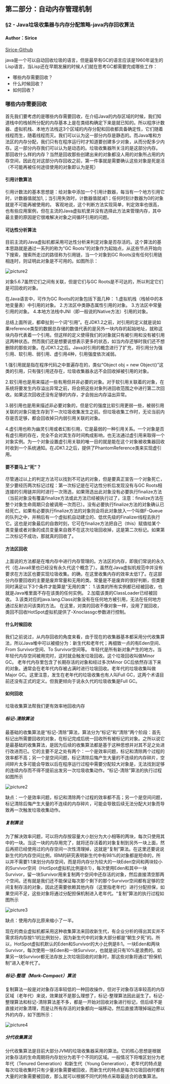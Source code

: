 ## 第二部分：自动内存管理机制
### §2 - Java垃圾收集器与内存分配策略-java内存回收算法
#### Author：Sirice
[Sirice-Github](https://github.com/Sirice19/Understanding-the-JVM-reading-notes)

java是一个可以自动回收垃圾的语言，但是最早有GC的语言应该是1960年诞生的Lisp语言，当Lisp还在早期发展的时候人们就在思考GC都需要完成哪些工作：
 - 哪些内存需要回收？
 - 什么时候回收？
 - 如何回收？

### 哪些内存需要回收

首先我们要考虑的是哪些内存需要回收，在介绍Java的内存区域的时候，我们知道栈中的栈帧所分配的内存基本上是在类结构确定下来是就已知的。所以程序计数器、虚拟机栈、本地方法栈这3个区域的内存分配和回收都具备确定性，它们随着线程而生，随着线程而灭。我们可以认为这一部分内存是静态的。而Java堆和方法区的内存分配，我们只有在程序运行时才知道要创建多少对象，从而分配多少内存。这一部分内存我们可以认为是动态的。垃圾收集器所关注的是这部分内存。 那回收什么样的内存？当然是回收那些创建出来的对象都没人用的对象所占用的内存空间，因此在对这部分内存回收之前，第一件事就是需要确认这些对象是死是活（不可能再被任何途径使用的对象即认为是死）

#### 引用计数算法

引用计数法的基本思想是：给对象中添加一个引用计数器，每当有一个地方引用它时，计数器值就加1,；当引用失效时，计数器值就减1；任何时刻计数器为0的对象就是不可能再被使用的。
 客观地说，这个判断方法实现简单，判定效率也很高，也有些应用案例，但在主流的Java虚拟机里并没有选择此方法来管理内存，其中最主要的原因是它很难解决对象之间循环引用的问题。

#### 可达性分析算法

目前主流的Java虚拟机都采用可达性分析来判定对象是否存活的。这个算法的基本思路就是通过一系列的称为“GC Roots”的对象作为起始点，从这些节点开始向下搜索，搜索所走过的路径称为引用链，当一个对象到GC Roots没有任何引用链相连时，则证明此对象是不可用的。如图所示：

![picture2](https://files.jb51.net/file_images/article/201702/2017021415540923.png)

对象5.6.7虽然它们之间有关联，但是它们与GC Roots是不可达的，所以判定它们是可回收的对象。

在Java语言中，可作为GC Roots的对象包括下面几种：
1.虚拟机栈（栈帧中的本地变量表）中引用的对象。
2.方法区中类静态属性引用的对象。
3.方法区中常量引用的对象。
4.本地方法栈中JNI（即一般说的Native方法）引用的对象。

总结上面所说，都牵扯到一个词“引用”。在JDK1.2之前，对引用的定义就是说如果reference类型的数据总存储的数值代表的是另外一块内存的起始地址，就称这块内存代表着一个引用。但这样的定义使得我们的对象就只有被引用和没有被引用这两种状态。然而我们还是想要说想表示更多的状态，如当内存还够时我们还不想删除的那些对象。在JDK1.2之后。Java对引用的概念进行了扩充，将引用分为强引用、软引用、弱引用、虚引用4种，引用强度依次减弱。

1.强引用就是指在程序代码之中普遍存在的，类似“Object obj = new Object()”这类的引用，只有强引用还存在，垃圾收集器永远不会回收掉被引用的对象。

2.软引用也是用来描述一些有用但并非必要的对象。对于软引用关联着的对象，在系统将要发生内存溢出异常之前，将会把这些对象列进回收范围之中进行第二次回收。如果这次回收还没有足够的内存，才会抛出内存溢出异常。

3.弱引用也是用来描述非必要对象的，但是它的强度比软引用更弱一些，被弱引用关联的对象只能生存到下一次垃圾收集发生之前。但垃圾收集工作时，无论当前内存是否足够，都会回收掉只内弱引用关联的对象。

4.虚引用也称为幽灵引用或者幻影引用，它是最弱的一种引用关系。一个对象是否有虚引用的存在，完全不会对其生存时间构成影响，也无法通过虚引用来取得一个对象实例。为一个对象设置虚引用关联的唯一目的就是能在这个对象被收集器回收时收到一个系统通知。在JDK1.2之后，提供了PhantomReference类来实现虚引用。

#### 要不要马上“死”？

尽管通过以上的判定方法可以找到不可达的对象，但是要真正宣告一个对象死亡，至少要经历两次标记过程：第一次标记是在可达性分析后发现没有与GC Roots相连接的引用链并同时进行一次筛选，如果筛选出此对象没有必要执行finalize方法（当前对象没有覆盖finalize方法或此方法已经被执行过了，注意：finalize方法在整个对象生命周期只会被调用一次而已）。没有必要执行finalize方法的对象确认已经死亡。如果有必要执行finalize方法的对象则会将此对象放入一个叫做F-Queue的队列之中，并稍后有一个虚拟机自动建立的、低优先级的Finalizer线程去执行它。这也是对象最后的自救时刻，它可在finalize方法把自己（this）赋值给某个类变量或者对象的成员变量来自救不在这次垃圾回收掉，这是第二次标记。如果第二次标记不成功，那就真的回收了。

#### 方法区回收
上面说的方法都是在堆内存中进行内存管理的。方法区的内存，即我们常说的永久代（在Java8里也已经没有永久代这个概念了）。虽然在Java虚拟机规范中并没有要求在方法区也要实现垃圾收集。的确，在这里收集内存的效率太低1了。在这部分内存要回收的主要是废弃常量和无用的类。常量是不是废弃的很好判断，但类要同时满足以下3个条件才能算是“无用的类”：
1.该类的所有实例都已经被回收，也就是Java堆里面不存在该类的任何实例。
2.加载该类的ClassLoader已经被回收。
3.该类对应的java.lang.Class对象没有在任何地方被引用，无法在任何地方通过反射访问该类的方法。
在这里，对类的回收不像对象一样，没用了就回收，类回不回收HotSpot虚拟机提供了-Xnoclassgc参数进行控制。

#### 什么时候回收
我们之前说过，从内存回收的角度来看，由于现在的收集器基本都采用分代收集算法，所以Java堆中可以被细分为：新生代和老年代；再细致一点的有Eden空间、From Survivor空间、To Survivor空间等。 年轻代是所有新对象产生的地方。当年轻代内存空间被用完时，这时就会触发垃圾回收。这个垃圾回收叫做Minor GC。
老年代内存里包含了长期存活的对象和经过多次Minor GC后依然存活下来的对象。通常会在老年代内存被占满时进行垃圾回收。老年代的垃圾收集叫做Major GC。这里注意，发生在老年代的垃圾收集也有人叫Full GC，这两个术语目前还没有正式的定义。但我更倾向于说永久代的垃圾收集是Full GC。

#### 如何回收
垃圾收集算法帮我们更有效率地回收内存

##### 标记-清除算法
最基础的收集算法是“标记-清除”算法，算法分为“标记”和“清除”两个阶段：首先标记出所需要回收的对象，在标记完成后统一回收所有被标记的对象。之所以说它是最基础的收集算法，是因为后续的收集算法都是基于这种思想并对其不足之处进行改进而已。它的主要不足之处有两个：一个是效率问题，标记和清除两个过程的效率都不高；另一个是空间问题，标记清除后悔产生大量的不连续的内存碎片，空间碎片太多可能会导致以后在程序运行过程中需要分配较大对象是，无法找到足够的连续内存而不得不提前出发另一次垃圾收集动作。“标记-清除”算法的执行过程如图所示

![picture2](https://files.jb51.net/file_images/article/201702/2017021415541024.png)

缺点：一个是效率问题，标记和清除两个过程的效率都不高；另一个是空间问题，标记清除后悔产生大量的不连续的内存碎片，可能会导致后续无法分配大对象而导致再一次触发垃圾收集动作。

##### 复制算法
为了解决效率问题，可以将内存按容量大小划分为大小相等的两块，每次只使用其中的一块。当这一块的内存用完了，就将还存活着的对象复制到另外一块上面，然后再把已经使用过的内存空间一次性清理掉，这就是“复制”算法。在这里还要说说新生代的内存空间比例，IBM的研究表明新生代中有98%的对象都是短命的，所以并不需要1:1来划分内存空间，而是将内存分为较大的一块Eden空间和两块较小的Survivor空间（HotSpot虚拟机比例是8:1），每次使用Eden和其中一块Survivor，留一块Survivor用来复制两个空间中还存活的对象，然后直接清空那两个空间。还有就是我们还不能保证每次那个剩下的那个Survivor空间都有足够的空间复制存活的对象，因此还需要依赖其他内存（这里指老年代）进行分配担保，如果空间不足，这些对象将通过分配担保机制进入老年代。“复制”算法的执行过程如图所示

![picture3](https://files.jb51.net/file_images/article/201702/2017021415541125.png)

缺点：使用内存比原来缩小了一半。

现在的商业虚拟机都采用这种收集算法来回收新生代，有企业分析的得出其实并不需求将内存按1:1的比例划分，因为新生代中的对象大部分都是“朝生夕死”的。所以，HotSpot虚拟机默认的Eden和Survivor的大小比例是8:1。一块Eden和两块Survivor，每次使用一块Eden和一块Survivor，也就是说只有10%是浪费的。如果另一块Survivor都无法存放上次垃圾回收的对象时，那这些对象将通过“担保机制”进入老年代了。

##### 标记-整理（Mark-Compact）算法

复制算法一般是对对象存活率较低的一种回收操作，但对于对象存活率较高的内存区域（老年代）来说，效果就不是那么理想了，标记-整理算法因此诞生了。标记-整理算法和标记-清除算法差不多，都是一开始对回收对象进行标记，但后续不是直接对对象清理，而是让所有存活的对象都向一端移动，然后直接清理掉端边界以外的内存，如下图所示：

![picture4](https://files.jb51.net/file_images/article/201702/2017021415541226.png)

##### 分代收集算法

分代收集算法是目前大部分JVM的垃圾收集器采用的算法。它的核心思想是根据对象存活的生命周期将内存划分为若干个不同的区域。一般情况下将堆区划分为老年代（Tenured Generation）和新生代（Young Generation），老年代的特点是每次垃圾收集时只有少量对象需要被回收，而新生代的特点是每次垃圾回收时都有大量的对象需要被回收，那么就可以根据不同代的特点采取最适合的收集算法。

